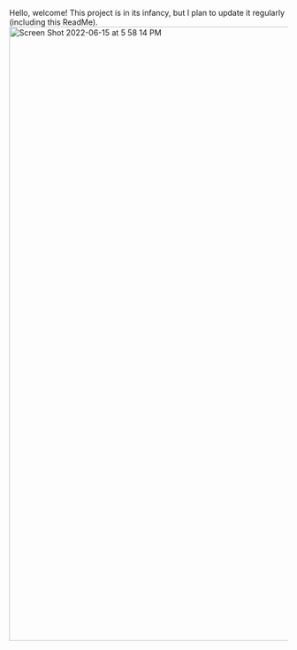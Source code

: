 Hello, welcome! This project is in its infancy, but I plan to update it regularly (including this ReadMe).
<img width="1111" alt="Screen Shot 2022-06-15 at 5 58 14 PM" src="https://user-images.githubusercontent.com/25191458/173956069-a2a4ed3d-cb40-4591-94ab-e0af911d17ec.png">
